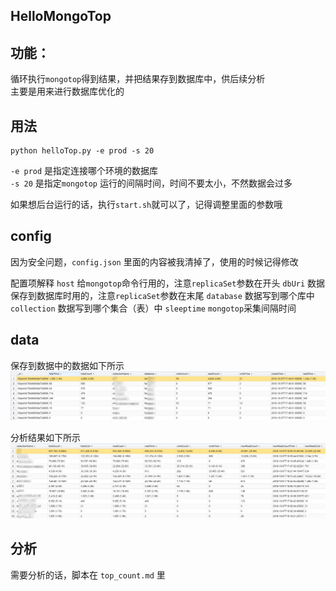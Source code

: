 HelloMongoTop
---

## 功能：
循环执行`mongotop`得到结果，并把结果存到数据库中，供后续分析  
主要是用来进行数据库优化的

## 用法
```
python helloTop.py -e prod -s 20
```

`-e prod` 是指定连接哪个环境的数据库  
`-s 20` 是指定`mongotop` 运行的间隔时间，时间不要太小，不然数据会过多

如果想后台运行的话，执行`start.sh`就可以了，记得调整里面的参数哦

## config
因为安全问题，`config.json` 里面的内容被我清掉了，使用的时候记得修改

配置项解释
`host` 给`mongotop`命令行用的，注意`replicaSet`参数在开头
`dbUri` 数据保存到数据库时用的，注意`replicaSet`参数在末尾
`database` 数据写到哪个库中
`collection` 数据写到哪个集合（表）中
`sleeptime` `mongotop`采集间隔时间

## data
保存到数据中的数据如下所示
![data]( https://github.com/hwhaocool/HelloMongoTop/raw/master/picture/data_20181007201043.png )

分析结果如下所示
![analysis result](https://github.com/hwhaocool/HelloMongoTop/raw/master/picture/ana_20181007201139.png)

## 分析
需要分析的话，脚本在 `top_count.md` 里

